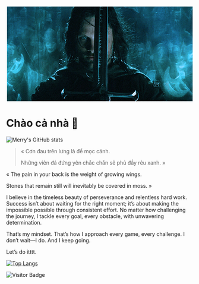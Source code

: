 <p align="center"><img src="aragorn.GIF"></p>

# Chào cả nhà :leaves:
![Merry's GitHub stats](https://github-readme-stats.vercel.app/api?username=Meriadoc-gitgit&show_icons=true&theme=transparent)


>« Cơn đau trên lưng là để mọc cánh.
>
>Những viên đá đứng yên chắc chắn sẽ phủ đầy rêu xanh. »

« The pain in your back is the weight of growing wings. 

Stones that remain still will inevitably be covered in moss. »

I believe in the timeless beauty of perseverance and relentless hard work. Success isn’t about waiting for the right moment; it’s about making the impossible possible through consistent effort. No matter how challenging the journey, I tackle every goal, every obstacle, with unwavering determination.

That’s my mindset. That’s how I approach every game, every challenge. I don’t wait—I do. And I keep going.

Let’s do itttt.

[![Top Langs](https://github-readme-stats.vercel.app/api/top-langs/?username=Meriadoc-gitgit&langs_count=8&layout=compact&hide=jupyter%20notebook,html&theme=transparent)](https://github.com/anuraghazra/github-readme-stats)

![Visitor Badge](https://api.visitorbadge.io/api/visitors?path=https%3A%2F%2Fgithub.com%2FMeriadoc-gitgit%2FMeriadoc-gitgit&countColor=#0000FF&style=default)
